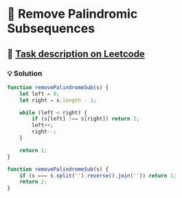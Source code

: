 # 📝 Remove Palindromic Subsequences

## 🔗 [Task description on Leetcode](https://leetcode.com/problems/remove-palindromic-subsequences/description/?envType=problem-list-v2&envId=two-pointers)

### 💡 Solution

```js
function removePalindromeSub(s) {
	let left = 0;
	let right = s.length - 1;

	while (left < right) {
		if (s[left] !== s[right]) return 2;
		left++;
		right--;
	}

	return 1;
}

function removePalindromeSub(s) {
	if (s === s.split('').reverse().join('')) return 1;
	return 2;
}
```
